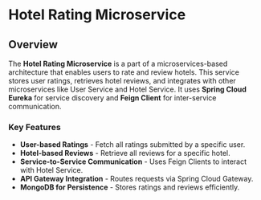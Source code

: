 # Hotel Rating Microservice

## Overview

The **Hotel Rating Microservice** is a part of a microservices-based architecture that enables users to rate and review hotels. This service stores user ratings, retrieves hotel reviews, and integrates with other microservices like User Service and Hotel Service. It uses **Spring Cloud Eureka** for service discovery and **Feign Client** for inter-service communication.

### Key Features

- **User-based Ratings** - Fetch all ratings submitted by a specific user.
- **Hotel-based Reviews** - Retrieve all reviews for a specific hotel.
- **Service-to-Service Communication** - Uses Feign Clients to interact with Hotel Service.
- **API Gateway Integration** - Routes requests via Spring Cloud Gateway.
- **MongoDB for Persistence** - Stores ratings and reviews efficiently.
